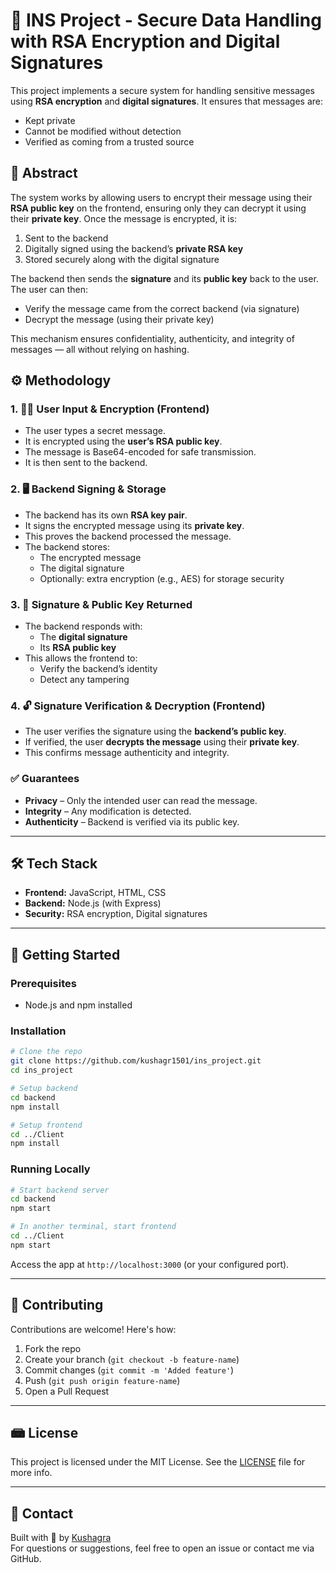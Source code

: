 # 🔐 INS Project - Secure Data Handling with RSA Encryption and Digital Signatures

This project implements a secure system for handling sensitive messages using **RSA encryption** and **digital signatures**. It ensures that messages are:

- Kept private
- Cannot be modified without detection
- Verified as coming from a trusted source

## 📌 Abstract

The system works by allowing users to encrypt their message using their **RSA public key** on the frontend, ensuring only they can decrypt it using their **private key**. Once the message is encrypted, it is:

1. Sent to the backend
2. Digitally signed using the backend’s **private RSA key**
3. Stored securely along with the digital signature

The backend then sends the **signature** and its **public key** back to the user. The user can then:

- Verify the message came from the correct backend (via signature)
- Decrypt the message (using their private key)

This mechanism ensures confidentiality, authenticity, and integrity of messages — all without relying on hashing.

## ⚙️ Methodology

### 1. 🧑‍💻 User Input & Encryption (Frontend)
- The user types a secret message.
- It is encrypted using the **user’s RSA public key**.
- The message is Base64-encoded for safe transmission.
- It is then sent to the backend.

### 2. 🖥️ Backend Signing & Storage
- The backend has its own **RSA key pair**.
- It signs the encrypted message using its **private key**.
- This proves the backend processed the message.
- The backend stores:
  - The encrypted message
  - The digital signature
  - Optionally: extra encryption (e.g., AES) for storage security

### 3. 🔄 Signature & Public Key Returned
- The backend responds with:
  - The **digital signature**
  - Its **RSA public key**
- This allows the frontend to:
  - Verify the backend’s identity
  - Detect any tampering

### 4. 🔓 Signature Verification & Decryption (Frontend)
- The user verifies the signature using the **backend’s public key**.
- If verified, the user **decrypts the message** using their **private key**.
- This confirms message authenticity and integrity.

### ✅ Guarantees
- **Privacy** – Only the intended user can read the message.
- **Integrity** – Any modification is detected.
- **Authenticity** – Backend is verified via its public key.

---

## 🛠️ Tech Stack

- **Frontend:** JavaScript, HTML, CSS
- **Backend:** Node.js (with Express)
- **Security:** RSA encryption, Digital signatures
---

## 📅 Getting Started

### Prerequisites
- Node.js and npm installed

### Installation

```bash
# Clone the repo
git clone https://github.com/kushagr1501/ins_project.git
cd ins_project

# Setup backend
cd backend
npm install

# Setup frontend
cd ../Client
npm install
```

### Running Locally

```bash
# Start backend server
cd backend
npm start

# In another terminal, start frontend
cd ../Client
npm start
```

Access the app at `http://localhost:3000` (or your configured port).

---

## 🤝 Contributing

Contributions are welcome! Here's how:

1. Fork the repo
2. Create your branch (`git checkout -b feature-name`)
3. Commit changes (`git commit -m 'Added feature'`)
4. Push (`git push origin feature-name`)
5. Open a Pull Request

---

## 📾 License

This project is licensed under the MIT License. See the [LICENSE](LICENSE) file for more info.

---

## 📧 Contact

Built with 💙 by [Kushagra](https://github.com/kushagr1501)  
For questions or suggestions, feel free to open an issue or contact me via GitHub.

